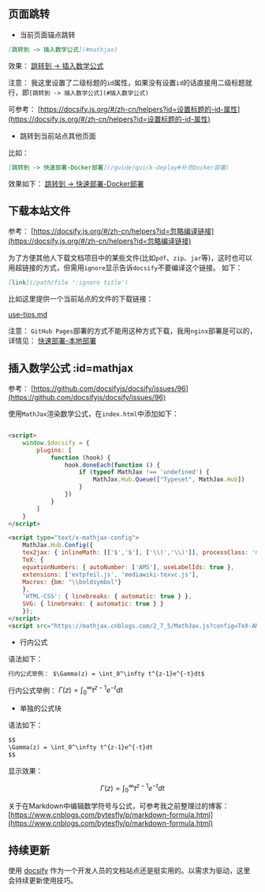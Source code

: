 
## 页面跳转

- 当前页面锚点跳转

```md
[跳转到 -> 插入数学公式](#mathjax)
```

效果： [跳转到 -> 插入数学公式](#mathjax)

注意： 我这里设置了二级标题的`id`属性，如果没有设置`id`的话直接用二级标题就行，即`[跳转到 -> 插入数学公式](#插入数学公式)`

可参考： [https://docsify.js.org/#/zh-cn/helpers?id=设置标题的-id-属性](https://docsify.js.org/#/zh-cn/helpers?id=设置标题的-id-属性)

- 跳转到当前站点其他页面

比如： 

```md
[跳转到 -> 快速部署-Docker部署](/guide/quick-deploy#补充Docker部署)
```

效果如下： [跳转到 -> 快速部署-Docker部署](/guide/quick-deploy#补充Docker部署)


## 下载本站文件

参考： [https://docsify.js.org/#/zh-cn/helpers?id=忽略编译链接](https://docsify.js.org/#/zh-cn/helpers?id=忽略编译链接)

为了方便其他人下载文档项目中的某些文件(比如`pdf`、`zip`、`jar`等)，这时也可以用超链接的方式，但需用`ignore`显示告诉`docsify`不要编译这个链接。 如下：

```md
[link](/path/file ':ignore title')
```

比如这里提供一个当前站点的文件的下载链接：

[use-tips.md](/guide/use-tips.md ':ignore 点击下载文件')

注意： `GitHub Pages`部署的方式不能用这种方式下载，我用`nginx`部署是可以的，详情见： [快速部署-本地部署](/guide/quick-deploy#本地部署)

## 插入数学公式 :id=mathjax

参考： [https://github.com/docsifyjs/docsify/issues/96](https://github.com/docsifyjs/docsify/issues/96)

使用`MathJax`渲染数学公式，在`index.html`中添加如下：

```html

<script>
    window.$docsify = {
        plugins: [
            function (hook) {
                hook.doneEach(function () {
                    if (typeof MathJax !== 'undefined') {
                        MathJax.Hub.Queue(["Typeset", MathJax.Hub])
                    }
                })
            }
        ]
    }
</script>

<script type="text/x-mathjax-config">
    MathJax.Hub.Config({
    tex2jax: { inlineMath: [['$','$'], ['\\(','\\)']], processClass: 'math', processEscapes: true },
    TeX: {
    equationNumbers: { autoNumber: ['AMS'], useLabelIds: true },
    extensions: ['extpfeil.js', 'mediawiki-texvc.js'],
    Macros: {bm: "\\boldsymbol"}
    },
    'HTML-CSS': { linebreaks: { automatic: true } },
    SVG: { linebreaks: { automatic: true } }
    });
</script>
<script src="https://mathjax.cnblogs.com/2_7_5/MathJax.js?config=TeX-AMS-MML_HTMLorMML&amp;v=20200504"></script>
```

- 行内公式

语法如下：

```md
行内公式举例： $\Gamma(z) = \int_0^\infty t^{z-1}e^{-t}dt$
```

行内公式举例： $\Gamma(z) = \int_0^\infty t^{z-1}e^{-t}dt$


- 单独的公式块

语法如下：

```md
$$
\Gamma(z) = \int_0^\infty t^{z-1}e^{-t}dt
$$
```


显示效果：

$$
\Gamma(z) = \int_0^\infty t^{z-1}e^{-t}dt
$$

关于在Markdown中编辑数学符号与公式，可参考我之前整理过的博客： [https://www.cnblogs.com/bytesfly/p/markdown-formula.html](https://www.cnblogs.com/bytesfly/p/markdown-formula.html)

## 持续更新

使用 [docsify](https://docsify.js.org/#/zh-cn/) 作为一个开发人员的文档站点还是挺实用的。以需求为驱动，这里会持续更新使用技巧。

